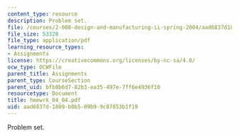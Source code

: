 ```yaml
---
content_type: resource
description: Problem set.
file: /courses/2-008-design-and-manufacturing-ii-spring-2004/aad6837d1889b0b509b99c87853b1f19_hmewrk_04_04.pdf
file_size: 53328
file_type: application/pdf
learning_resource_types:
- Assignments
license: https://creativecommons.org/licenses/by-nc-sa/4.0/
ocw_type: OCWFile
parent_title: Assignments
parent_type: CourseSection
parent_uid: bfb8b6d7-82b3-ea35-497e-7ff6e4936f10
resourcetype: Document
title: hmewrk_04_04.pdf
uid: aad6837d-1889-b0b5-09b9-9c87853b1f19
---
```

Problem set.